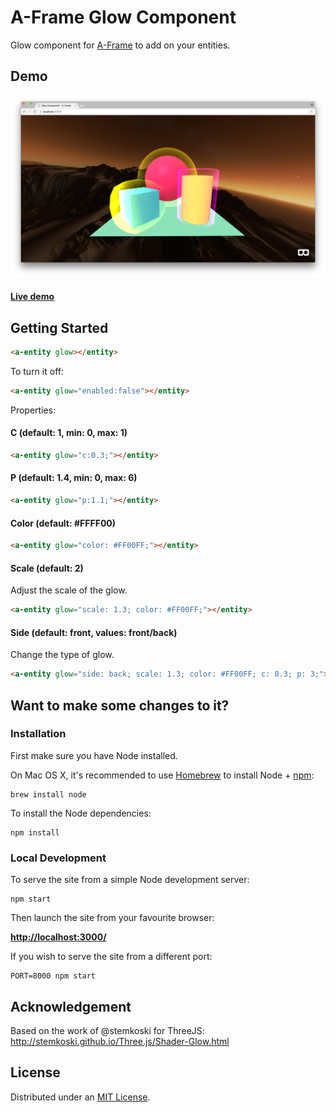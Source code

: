 # A-Frame Glow Component

Glow component for [A-Frame](https://aframe.io) to add on your entities.

## Demo

![Alt text](static/screenshot.png)

#### [Live demo](https://etiennepinchon.github.io/aframe-glow/)

## Getting Started

```html
<a-entity glow></entity>
```

To turn it off:

```html
<a-entity glow="enabled:false"></entity>
```

Properties:

#### C (default: 1, min: 0, max: 1)

```html
<a-entity glow="c:0.3;"></entity>
```

#### P (default: 1.4, min: 0, max: 6)

```html
<a-entity glow="p:1.1;"></entity>
```

#### Color (default: #FFFF00)

```html
<a-entity glow="color: #FF00FF;"></entity>
```

#### Scale (default: 2)

Adjust the scale of the glow.

```html
<a-entity glow="scale: 1.3; color: #FF00FF;"></entity>
```

#### Side (default: front, values: front/back)

Change the type of glow.

```html
<a-entity glow="side: back; scale: 1.3; color: #FF00FF; c: 0.3; p: 3;"></entity>
```


## Want to make some changes to it?

### Installation

First make sure you have Node installed.

On Mac OS X, it's recommended to use [Homebrew](http://brew.sh/) to install Node + [npm](https://www.npmjs.com):

    brew install node

To install the Node dependencies:

    npm install


### Local Development

To serve the site from a simple Node development server:

    npm start

Then launch the site from your favourite browser:

[__http://localhost:3000/__](http://localhost:3000/)

If you wish to serve the site from a different port:

    PORT=8000 npm start


## Acknowledgement

Based on the work of @stemkoski for ThreeJS:
http://stemkoski.github.io/Three.js/Shader-Glow.html

## License

Distributed under an [MIT License](LICENSE).

